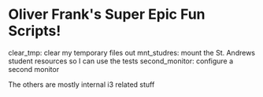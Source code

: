 # Oliver Frank's Super Epic Fun Scripts!
clear_tmp: clear my temporary files out
mnt_studres: mount the St. Andrews student resources so I can use the tests 
second_monitor: configure a second monitor

The others are mostly internal i3 related stuff
